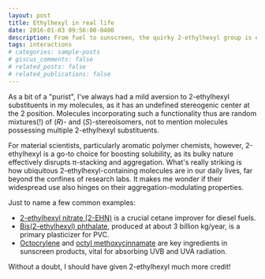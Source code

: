 ```yaml
---
layout: post
title: Ethylhexyl in real life
date: 2016-01-03 09:56:00-0400
description: From fuel to sunscreen, the quirky 2-ethylhexyl group is everywhere
tags: interactions
# categories: sample-posts
# giscus_comments: false
# related_posts: false
# related_publications: false
---
```


As a bit of a "purist", I've always had a mild aversion to 2-ethylhexyl substituents in my molecules, as it has an undefined stereogenic center at the 2 position. Molecules incorporating such a functionality thus are random mixtures(!) of (_R_)- and (_S_)-stereoisomers, not to mention molecules possessing multiple 2-ethylhexyl substituents.

For material scientists, particularly aromatic polymer chemists, however, 2-ethylhexyl is a go-to choice for boosting solubility, as its bulky nature effectively disrupts π-stacking and aggregation. What's really striking is how ubiquitous 2-ethylhexyl-containing molecules are in our daily lives, far beyond the confines of research labs. It makes me wonder if their widespread use also hinges on their aggregation-modulating properties.

Just to name a few common examples:

- [2-ethylhexyl nitrate (2-EHN)](https://en.wikipedia.org/wiki/Cetane_improver) is a crucial cetane improver for diesel fuels.
- [Bis(2-ethylhexyl) phthalate](<https://en.wikipedia.org/wiki/Bis(2-ethylhexyl)_phthalate>), produced at about 3 billion kg/year, is a primary plasticizer for PVC.
- [Octocrylene](https://en.wikipedia.org/wiki/Octocrylene) and [octyl methoxycinnamate](https://en.wikipedia.org/wiki/Octyl_methoxycinnamate) are key ingredients in sunscreen products, vital for absorbing UVB and UVA radiation.

Without a doubt, I should have given 2-ethylhexyl much more credit!

